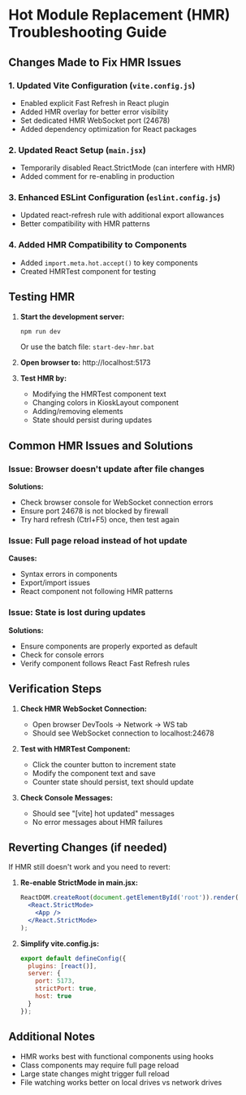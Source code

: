 # Hot Module Replacement (HMR) Troubleshooting Guide

## Changes Made to Fix HMR Issues

### 1. Updated Vite Configuration (`vite.config.js`)
- Enabled explicit Fast Refresh in React plugin
- Added HMR overlay for better error visibility
- Set dedicated HMR WebSocket port (24678)
- Added dependency optimization for React packages

### 2. Updated React Setup (`main.jsx`)
- Temporarily disabled React.StrictMode (can interfere with HMR)
- Added comment for re-enabling in production

### 3. Enhanced ESLint Configuration (`eslint.config.js`)
- Updated react-refresh rule with additional export allowances
- Better compatibility with HMR patterns

### 4. Added HMR Compatibility to Components
- Added `import.meta.hot.accept()` to key components
- Created HMRTest component for testing

## Testing HMR

1. **Start the development server:**
   ```bash
   npm run dev
   ```
   Or use the batch file: `start-dev-hmr.bat`

2. **Open browser to:** http://localhost:5173

3. **Test HMR by:**
   - Modifying the HMRTest component text
   - Changing colors in KioskLayout component
   - Adding/removing elements
   - State should persist during updates

## Common HMR Issues and Solutions

### Issue: Browser doesn't update after file changes
**Solutions:**
- Check browser console for WebSocket connection errors
- Ensure port 24678 is not blocked by firewall
- Try hard refresh (Ctrl+F5) once, then test again

### Issue: Full page reload instead of hot update
**Causes:**
- Syntax errors in components
- Export/import issues
- React component not following HMR patterns

### Issue: State is lost during updates
**Solutions:**
- Ensure components are properly exported as default
- Check for console errors
- Verify component follows React Fast Refresh rules

## Verification Steps

1. **Check HMR WebSocket Connection:**
   - Open browser DevTools → Network → WS tab
   - Should see WebSocket connection to localhost:24678

2. **Test with HMRTest Component:**
   - Click the counter button to increment state
   - Modify the component text and save
   - Counter state should persist, text should update

3. **Check Console Messages:**
   - Should see "[vite] hot updated" messages
   - No error messages about HMR failures

## Reverting Changes (if needed)

If HMR still doesn't work and you need to revert:

1. **Re-enable StrictMode in main.jsx:**
   ```jsx
   ReactDOM.createRoot(document.getElementById('root')).render(
     <React.StrictMode>
       <App />
     </React.StrictMode>
   );
   ```

2. **Simplify vite.config.js:**
   ```js
   export default defineConfig({
     plugins: [react()],
     server: {
       port: 5173,
       strictPort: true,
       host: true
     }
   });
   ```

## Additional Notes

- HMR works best with functional components using hooks
- Class components may require full page reload
- Large state changes might trigger full reload
- File watching works better on local drives vs network drives
